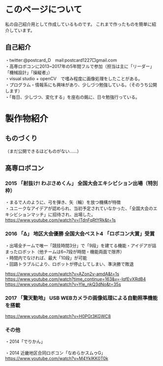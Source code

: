 # このページについて

私の自己紹介用として作成しているものです。
これまで作ったものを簡単に紹介しています。

## 自己紹介

・twitter:@postcard_D　mail:postcard1227□gmail.com <br>
・高専ロボコンに2013~2017年の5年間フルで参加（担当は主に「リーダー」「機械設計」「操縦者」） <br>
・visual studio + openCV　で嗜み程度に画像処理をしたことがある。 <br>
・プログラム・情報系にも興味があり、少しづつ勉強している。（そのうち公開します） <br>
・「毎日、少しづつ、変化する」を座右の銘に、日々勉強行っている。 <br>

# 製作物紹介
## ものづくり
（まだ公開できるほどものがない……）

## 高専ロボコン
### 2015 「射抜け! わぶさめくん」 全国大会エキシビション出場（特別枠）
・まるで人のように、弓を弾き、矢（輪）を放つ機構が特徴 <br>
・ユニークなアイデアが認められ、当初予定されていなかった、「全国大会のエキシビションマッチ」に招待され、出場した。 <br>
https://www.youtube.com/watch?v=lTdnFqRtYRk&t=1s <br>

### 2016 「Δ」 地区大会優勝 全国大会ベスト4 「ロボコン大賞」受賞
・出場全チームで唯一「競技時間3分」で「9段」を建てる機能・アイデアが詰まったロボット（他チームは6~7段が時間・機能両面で限界） <br>
・時間内でなければ、最大「10段」が可能 <br>
・回路トラブルにより、ロボットが停止してしまい、準決勝で敗退 <br>

https://www.youtube.com/watch?v=AZon2v-amdA&t=1s <br>
https://www.youtube.com/watch?time_continue=163&v=-lqfEvXRdB4 <br>
https://www.youtube.com/watch?v=YIe_nkQ3dNo&t=35s <br>

### 2017 「驚天動地」 USB WEBカメラの画像処理による自動照準機能を搭載

https://www.youtube.com/watch?v=H0PGt3KGWC8 <br>

### その他
・2014「でりかん」 <br>
 <br>
・2014 近畿地区合同ロボコン「なめらかスムゥG」 <br>
https://www.youtube.com/watch?v=M4YkIKK0T0k <br>
